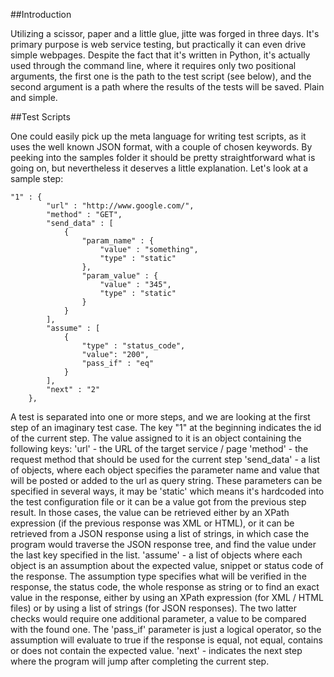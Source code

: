 ##Introduction

Utilizing a scissor, paper and a little glue, jitte was forged in three days. It's primary purpose is web service testing, but practically it can even drive simple webpages.
Despite the fact that it's written in Python, it's actually used through the command line, where it requires only two positional arguments, the first one is the path to the test script (see below), and the second argument is a path where the results of the tests will be saved. Plain and simple.

##Test Scripts

One could easily pick up the meta language for writing test scripts, as it uses the well known JSON format, with a couple of chosen keywords. By peeking into the samples folder it should be pretty straightforward what is going on, but nevertheless it deserves a little explanation. Let's look at a sample step:

    "1" : {
            "url" : "http://www.google.com/", 
            "method" : "GET",
            "send_data" : [
                {
                    "param_name" : {
                        "value" : "something",
                        "type" : "static"
                    },
                    "param_value" : {
                        "value" : "345",
                        "type" : "static"
                    }
                }
            ],
            "assume" : [
                {
                    "type" : "status_code",
                    "value": "200",
                    "pass_if" : "eq"
                }
            ],
            "next" : "2"
        },

A test is separated into one or more steps, and we are looking at the first step of an imaginary test case. The key "1" at the beginning indicates the id of the current step. The value assigned to it is an object containing the following keys:
    'url' - the URL of the target service / page
    'method' - the request method that should be used for the current step
    'send_data' - a list of objects, where each object specifies the parameter name and value that will be posted or added to the url as query string. These parameters can be specified in several ways, it may be 'static' which means it's hardcoded into the test configuration file or it can be a value got from the previous step result. In those cases, the value can be retrieved either by an XPath expression (if the previous response was XML or HTML), or it can be retrieved from a JSON response using a list of strings, in which case the program would traverse the JSON response tree, and find the value under the last key specified in the list.
    'assume' - a list of objects where each object is an assumption about the expected value, snippet or status code of the response. The assumption type specifies what will be verified in the response, the status code, the whole response as string or to find an exact value in the response, either by using an XPath expression (for XML / HTML files) or by using a list of strings (for JSON responses). The two latter checks would require one additional parameter, a value to be compared with the found one. The 'pass_if' parameter is just a logical operator, so the assumption will evaluate to true if the response is equal, not equal, contains or does not contain the expected value.
    'next' - indicates the next step where the program will jump after completing the current step.
